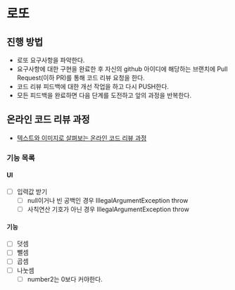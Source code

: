 # 로또
## 진행 방법
* 로또 요구사항을 파악한다.
* 요구사항에 대한 구현을 완료한 후 자신의 github 아이디에 해당하는 브랜치에 Pull Request(이하 PR)를 통해 코드 리뷰 요청을 한다.
* 코드 리뷰 피드백에 대한 개선 작업을 하고 다시 PUSH한다.
* 모든 피드백을 완료하면 다음 단계를 도전하고 앞의 과정을 반복한다.

## 온라인 코드 리뷰 과정
* [텍스트와 이미지로 살펴보는 온라인 코드 리뷰 과정](https://github.com/next-step/nextstep-docs/tree/master/codereview)


### 기능 목록
#### UI
- [ ] 입력값 받기 
  - [ ] null이거나 빈 공백인 경우 IllegalArgumentException throw
  - [ ] 사칙연산 기호가 아닌 경우 IllegalArgumentException throw

#### 기능
- [ ] 덧셈
- [ ] 뺄셈
- [ ] 곱셈
- [ ] 나눗셈
  - [ ] number2는 0보다 커야한다.